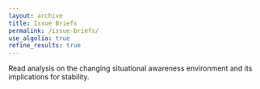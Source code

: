 ```yaml
---
layout: archive
title: Issue Briefs
permalink: /issue-briefs/
use_algolia: true
refine_results: true
---
```


Read analysis on the changing situational awareness environment and its implications for stability.
